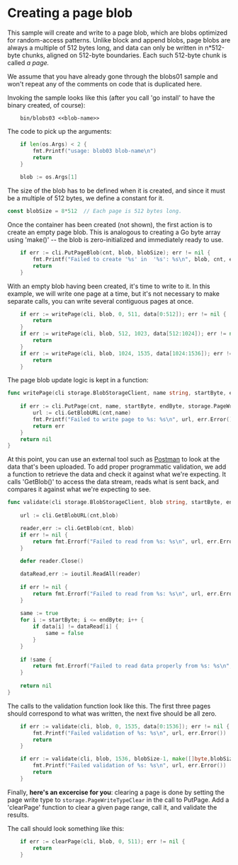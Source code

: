 # Creating a page blob

This sample will create and write to a page blob, which are blobs optimized for random-access patterns. Unlike block and append blobs,
page blobs are always a multiple of 512 bytes long, and data can only be written in n*512-byte chunks, aligned on 512-byte boundaries.
Each such 512-byte chunk is called *a page.* 

We assume that you have already gone through the blobs01 sample and won't repeat any of the comments on code that is duplicated here.

Invoking the sample looks like this (after you call 'go install' to have the binary created, of course):

```
    bin/blobs03 <<blob-name>> 
```
The code to pick up the arguments:
```go
	if len(os.Args) < 2 {
		fmt.Printf("usage: blob03 blob-name\n")
		return
	}
	
	blob := os.Args[1]
```
The size of the blob has to be defined when it is created, and since it must be a multiple of 512 bytes, we define
a constant for it.
```go
const blobSize = 8*512	// Each page is 512 bytes long.
```
Once the container has been created (not shown), the first action is to create an empty page blob. This is analogous to
creating a Go byte array using 'make()' -- the blob is zero-initialized and immediately ready to use.
```go
	if err := cli.PutPageBlob(cnt, blob, blobSize); err != nil {
		fmt.Printf("Failed to create '%s' in  '%s': %s\n", blob, cnt, err.Error())
		return
	}
```
With an empty blob having been created, it's time to write to it. In this example, we will write one page at a time,
but it's not necessary to make separate calls, you can write several contiguous pages at once.
```go
	if err := writePage(cli, blob, 0, 511, data[0:512]); err != nil {
		return
	}
	if err := writePage(cli, blob, 512, 1023, data[512:1024]); err != nil {
		return	
	}
	if err := writePage(cli, blob, 1024, 1535, data[1024:1536]); err != nil {
		return	
	}
```
The page blob update logic is kept in a function: 
```go
func writePage(cli storage.BlobStorageClient, name string, startByte, endByte int64, chunk []byte) error {
	
	if err := cli.PutPage(cnt, name, startByte, endByte, storage.PageWriteTypeUpdate, chunk); err != nil {
		url := cli.GetBlobURL(cnt,name)
		fmt.Printf("Failed to write page to %s: %s\n", url, err.Error())
		return err
	}
	return nil	
}
```
At this point, you can use an external tool such as [Postman](https://www.getpostman.com/) to look at the data
that's been uploaded. To add proper programmatic validation, we add a function to retrieve the data and check
it against what we're expecting.
It calls 'GetBlob()' to access the data stream, reads what is sent back, and compares it against what we're
expecting to see. 
```go
func validate(cli storage.BlobStorageClient, blob string, startByte, endByte int64, data []byte) error {
	
	url := cli.GetBlobURL(cnt,blob)

	reader,err := cli.GetBlob(cnt, blob)
	if err != nil {
		return fmt.Errorf("Failed to read from %s: %s\n", url, err.Error())
	}
	
	defer reader.Close()

	dataRead,err := ioutil.ReadAll(reader)
	
	if err != nil {
		return fmt.Errorf("Failed to read from %s: %s\n", url, err.Error())
	}	
	
	same := true
	for i := startByte; i <= endByte; i++ {
		if data[i] != dataRead[i] {
			same = false
		}		
	}
	
	if !same {
		return fmt.Errorf("Failed to read data properly from %s: %s\n", url, err.Error())
	}
	
	return nil	
}
```
The calls to the validation function look like this. The first three pages should correspond to what was written,
the next five should be all zero.
```go
	if err := validate(cli, blob, 0, 1535, data[0:1536]); err != nil {
		fmt.Printf("Failed validation of %s: %s\n", url, err.Error())
		return
	}

	if err := validate(cli, blob, 1536, blobSize-1, make([]byte,blobSize)); err != nil {
		fmt.Printf("Failed validation of %s: %s\n", url, err.Error())
		return
	}
```
Finally, __here's an excercise for you__: clearing a page is done by setting the page write type to `storage.PageWriteTypeClear` in the
call to PutPage. Add a 'clearPage' function to clear a given page range, call it, and validate the results.

The call should look something like this:
```go
	if err := clearPage(cli, blob, 0, 511); err != nil {
		return
	}
```